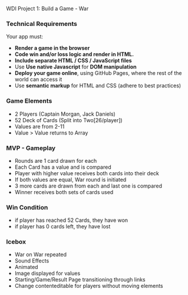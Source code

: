 WDI Project 1: Build a Game - War

### Technical Requirements
Your app must:

- **Render a game in the browser**
- **Code win and/or loss logic and render in HTML.**
- **Include separate HTML / CSS / JavaScript files**
- Use **Use native Javascript** for **DOM manipulation**
- **Deploy your game online**, using GitHub Pages, where the rest of the world can access it
- Use **semantic markup** for HTML and CSS (adhere to best practices)

### Game Elements

- 2 Players (Captain Morgan, Jack Daniels)
- 52 Deck of Cards (Split into Two[26/player])
- Values are from 2-11
- Value > Value returns to Array

### MVP - Gameplay

- Rounds are 1 card drawn for each
- Each Card has a value and is compared
- Player with higher value receives both cards into their deck
- If both values are equal, War round is initiated
- 3 more cards are drawn from each and last one is compared
- Winner receives both sets of cards used

### Win Condition
- if player has reached 52 Cards, they have won
- if player has 0 cards left, they have lost

### Icebox
- War on War repeated
- Sound Effects
- Animated
- Image displayed for values
- Starting/Game/Result Page transitioning through links
- Change contenteditable for players without moving elements
